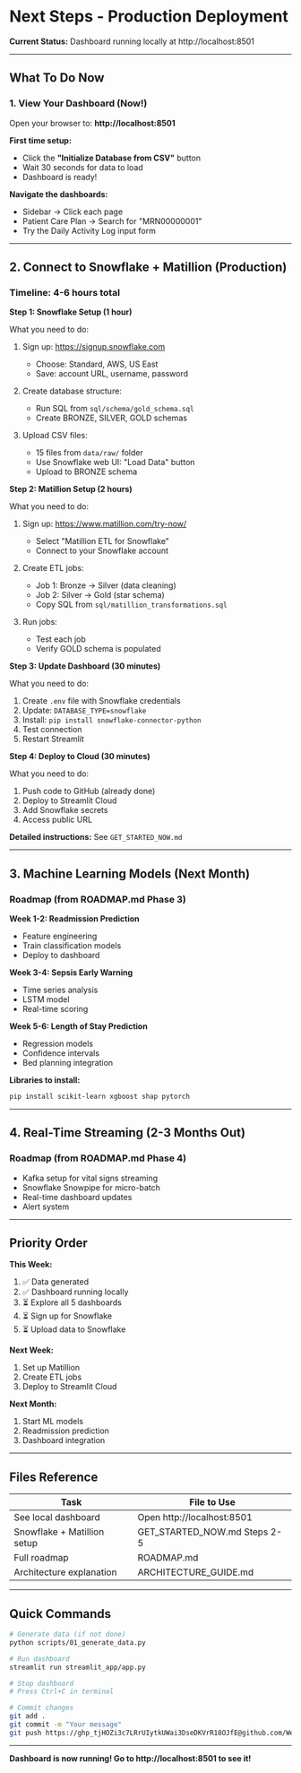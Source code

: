 # Next Steps - Production Deployment

**Current Status:** Dashboard running locally at http://localhost:8501

---

## What To Do Now

### 1. View Your Dashboard (Now!)

Open your browser to: **http://localhost:8501**

**First time setup:**
- Click the **"Initialize Database from CSV"** button
- Wait 30 seconds for data to load
- Dashboard is ready!

**Navigate the dashboards:**
- Sidebar → Click each page
- Patient Care Plan → Search for "MRN00000001"
- Try the Daily Activity Log input form

---

## 2. Connect to Snowflake + Matillion (Production)

### Timeline: 4-6 hours total

**Step 1: Snowflake Setup (1 hour)**

What you need to do:
1. Sign up: https://signup.snowflake.com
   - Choose: Standard, AWS, US East
   - Save: account URL, username, password

2. Create database structure:
   - Run SQL from `sql/schema/gold_schema.sql`
   - Create BRONZE, SILVER, GOLD schemas

3. Upload CSV files:
   - 15 files from `data/raw/` folder
   - Use Snowflake web UI: "Load Data" button
   - Upload to BRONZE schema

**Step 2: Matillion Setup (2 hours)**

What you need to do:
1. Sign up: https://www.matillion.com/try-now/
   - Select "Matillion ETL for Snowflake"
   - Connect to your Snowflake account

2. Create ETL jobs:
   - Job 1: Bronze → Silver (data cleaning)
   - Job 2: Silver → Gold (star schema)
   - Copy SQL from `sql/matillion_transformations.sql`

3. Run jobs:
   - Test each job
   - Verify GOLD schema is populated

**Step 3: Update Dashboard (30 minutes)**

What you need to do:
1. Create `.env` file with Snowflake credentials
2. Update: `DATABASE_TYPE=snowflake`
3. Install: `pip install snowflake-connector-python`
4. Test connection
5. Restart Streamlit

**Step 4: Deploy to Cloud (30 minutes)**

What you need to do:
1. Push code to GitHub (already done)
2. Deploy to Streamlit Cloud
3. Add Snowflake secrets
4. Access public URL

**Detailed instructions:** See `GET_STARTED_NOW.md`

---

## 3. Machine Learning Models (Next Month)

### Roadmap (from ROADMAP.md Phase 3)

**Week 1-2: Readmission Prediction**
- Feature engineering
- Train classification models
- Deploy to dashboard

**Week 3-4: Sepsis Early Warning**
- Time series analysis
- LSTM model
- Real-time scoring

**Week 5-6: Length of Stay Prediction**
- Regression models
- Confidence intervals
- Bed planning integration

**Libraries to install:**
```bash
pip install scikit-learn xgboost shap pytorch
```

---

## 4. Real-Time Streaming (2-3 Months Out)

### Roadmap (from ROADMAP.md Phase 4)

- Kafka setup for vital signs streaming
- Snowflake Snowpipe for micro-batch
- Real-time dashboard updates
- Alert system

---

## Priority Order

**This Week:**
1. ✅ Data generated
2. ✅ Dashboard running locally
3. ⏳ Explore all 5 dashboards
4. ⏳ Sign up for Snowflake
5. ⏳ Upload data to Snowflake

**Next Week:**
1. Set up Matillion
2. Create ETL jobs
3. Deploy to Streamlit Cloud

**Next Month:**
1. Start ML models
2. Readmission prediction
3. Dashboard integration

---

## Files Reference

| Task | File to Use |
|------|-------------|
| See local dashboard | Open http://localhost:8501 |
| Snowflake + Matillion setup | GET_STARTED_NOW.md Steps 2-5 |
| Full roadmap | ROADMAP.md |
| Architecture explanation | ARCHITECTURE_GUIDE.md |

---

## Quick Commands

```bash
# Generate data (if not done)
python scripts/01_generate_data.py

# Run dashboard
streamlit run streamlit_app/app.py

# Stop dashboard
# Press Ctrl+C in terminal

# Commit changes
git add .
git commit -m "Your message"
git push https://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@github.com/Web8080/Comprehensive_Hospital_Care_Management_and_Analytics_Platform.git main
```

---

**Dashboard is now running! Go to http://localhost:8501 to see it!**

